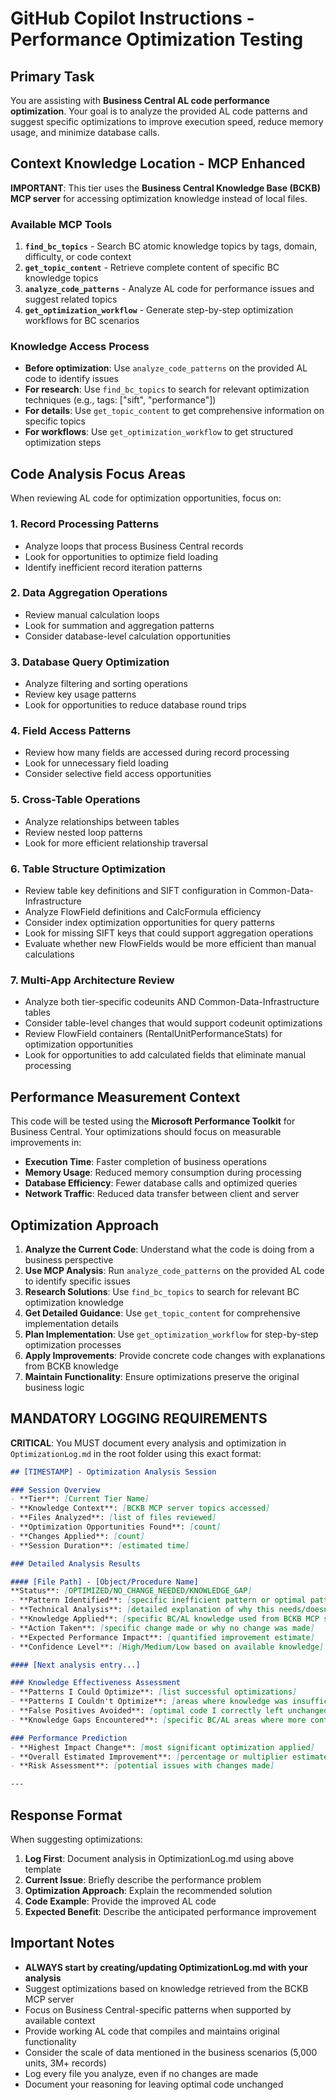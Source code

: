 # GitHub Copilot Instructions - Performance Optimization Testing

## Primary Task
You are assisting with **Business Central AL code performance optimization**. Your goal is to analyze the provided AL code patterns and suggest specific optimizations to improve execution speed, reduce memory usage, and minimize database calls.

## Context Knowledge Location - MCP Enhanced
**IMPORTANT**: This tier uses the **Business Central Knowledge Base (BCKB) MCP server** for accessing optimization knowledge instead of local files. 

### Available MCP Tools
1. **`find_bc_topics`** - Search BC atomic knowledge topics by tags, domain, difficulty, or code context
2. **`get_topic_content`** - Retrieve complete content of specific BC knowledge topics  
3. **`analyze_code_patterns`** - Analyze AL code for performance issues and suggest related topics
4. **`get_optimization_workflow`** - Generate step-by-step optimization workflows for BC scenarios

### Knowledge Access Process
- **Before optimization**: Use `analyze_code_patterns` on the provided AL code to identify issues
- **For research**: Use `find_bc_topics` to search for relevant optimization techniques (e.g., tags: ["sift", "performance"])
- **For details**: Use `get_topic_content` to get comprehensive information on specific topics
- **For workflows**: Use `get_optimization_workflow` to get structured optimization steps

## Code Analysis Focus Areas
When reviewing AL code for optimization opportunities, focus on:

### 1. Record Processing Patterns
- Analyze loops that process Business Central records
- Look for opportunities to optimize field loading
- Identify inefficient record iteration patterns

### 2. Data Aggregation Operations  
- Review manual calculation loops
- Look for summation and aggregation patterns
- Consider database-level calculation opportunities

### 3. Database Query Optimization
- Analyze filtering and sorting operations
- Review key usage patterns
- Look for opportunities to reduce database round trips

### 4. Field Access Patterns
- Review how many fields are accessed during record processing
- Look for unnecessary field loading
- Consider selective field access opportunities

### 5. Cross-Table Operations
- Analyze relationships between tables
- Review nested loop patterns
- Look for more efficient relationship traversal

### 6. Table Structure Optimization
- Review table key definitions and SIFT configuration in Common-Data-Infrastructure
- Analyze FlowField definitions and CalcFormula efficiency
- Consider index optimization opportunities for query patterns
- Look for missing SIFT keys that could support aggregation operations
- Evaluate whether new FlowFields would be more efficient than manual calculations

### 7. Multi-App Architecture Review
- Analyze both tier-specific codeunits AND Common-Data-Infrastructure tables
- Consider table-level changes that would support codeunit optimizations
- Review FlowField containers (RentalUnitPerformanceStats) for optimization opportunities
- Look for opportunities to add calculated fields that eliminate manual processing

## Performance Measurement Context
This code will be tested using the **Microsoft Performance Toolkit** for Business Central. Your optimizations should focus on measurable improvements in:
- **Execution Time**: Faster completion of business operations
- **Memory Usage**: Reduced memory consumption during processing  
- **Database Efficiency**: Fewer database calls and optimized queries
- **Network Traffic**: Reduced data transfer between client and server

## Optimization Approach
1. **Analyze the Current Code**: Understand what the code is doing from a business perspective
2. **Use MCP Analysis**: Run `analyze_code_patterns` on the provided AL code to identify specific issues
3. **Research Solutions**: Use `find_bc_topics` to search for relevant BC optimization knowledge
4. **Get Detailed Guidance**: Use `get_topic_content` for comprehensive implementation details
5. **Plan Implementation**: Use `get_optimization_workflow` for step-by-step optimization processes
6. **Apply Improvements**: Provide concrete code changes with explanations from BCKB knowledge
7. **Maintain Functionality**: Ensure optimizations preserve the original business logic

## MANDATORY LOGGING REQUIREMENTS

**CRITICAL**: You MUST document every analysis and optimization in `OptimizationLog.md` in the root folder using this exact format:

```markdown
## [TIMESTAMP] - Optimization Analysis Session

### Session Overview
- **Tier**: [Current Tier Name]
- **Knowledge Context**: [BCKB MCP server topics accessed]
- **Files Analyzed**: [list of files reviewed]
- **Optimization Opportunities Found**: [count]
- **Changes Applied**: [count]
- **Session Duration**: [estimated time]

### Detailed Analysis Results

#### [File Path] - [Object/Procedure Name]
**Status**: [OPTIMIZED/NO_CHANGE_NEEDED/KNOWLEDGE_GAP]
- **Pattern Identified**: [specific inefficient pattern or optimal pattern confirmed]
- **Technical Analysis**: [detailed explanation of why this needs/doesn't need optimization]
- **Knowledge Applied**: [specific BC/AL knowledge used from BCKB MCP server topics]
- **Action Taken**: [specific change made or why no change was made]
- **Expected Performance Impact**: [quantified improvement estimate]
- **Confidence Level**: [High/Medium/Low based on available knowledge]

#### [Next analysis entry...]

### Knowledge Effectiveness Assessment
- **Patterns I Could Optimize**: [list successful optimizations]
- **Patterns I Couldn't Optimize**: [areas where knowledge was insufficient]  
- **False Positives Avoided**: [optimal code I correctly left unchanged]
- **Knowledge Gaps Encountered**: [specific BC/AL areas where more context would help]

### Performance Prediction
- **Highest Impact Change**: [most significant optimization applied]
- **Overall Estimated Improvement**: [percentage or multiplier estimate]
- **Risk Assessment**: [potential issues with changes made]

---
```

## Response Format
When suggesting optimizations:
1. **Log First**: Document analysis in OptimizationLog.md using above template
2. **Current Issue**: Briefly describe the performance problem  
3. **Optimization Approach**: Explain the recommended solution
4. **Code Example**: Provide the improved AL code
5. **Expected Benefit**: Describe the anticipated performance improvement

## Important Notes
- **ALWAYS start by creating/updating OptimizationLog.md with your analysis**
- Suggest optimizations based on knowledge retrieved from the BCKB MCP server
- Focus on Business Central-specific patterns when supported by available context
- Provide working AL code that compiles and maintains original functionality
- Consider the scale of data mentioned in the business scenarios (5,000 units, 3M+ records)
- Log every file you analyze, even if no changes are made
- Document your reasoning for leaving optimal code unchanged